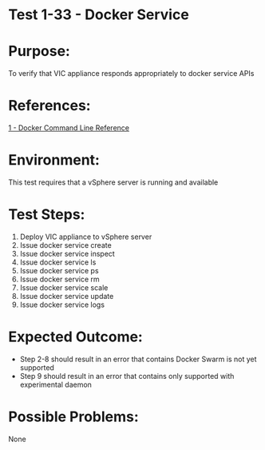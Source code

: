 Test 1-33 - Docker Service
=======

# Purpose:
To verify that VIC appliance responds appropriately to docker service APIs

# References:
[1 - Docker Command Line Reference](https://docs.docker.com/engine/reference/commandline/service/)

# Environment:
This test requires that a vSphere server is running and available

# Test Steps:
1. Deploy VIC appliance to vSphere server
2. Issue docker service create
3. Issue docker service inspect
4. Issue docker service ls
5. Issue docker service ps
6. Issue docker service rm
7. Issue docker service scale
8. Issue docker service update
9. Issue docker service logs

# Expected Outcome:
* Step 2-8 should result in an error that contains Docker Swarm is not yet supported
* Step 9 should result in an error that contains only supported with experimental daemon

# Possible Problems:
None